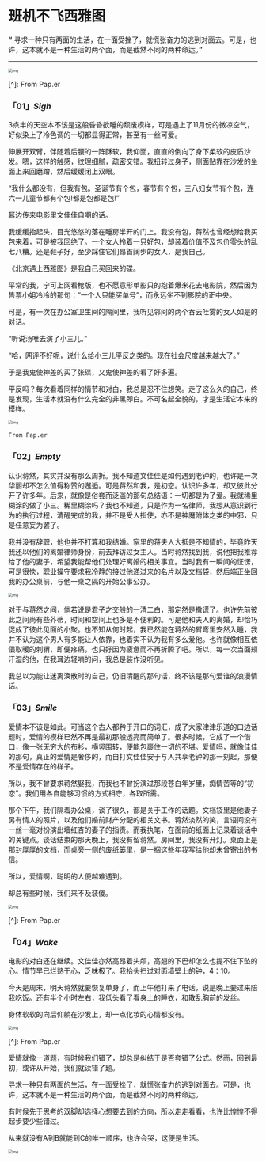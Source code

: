 # 班机不飞西雅图

**“** 寻求一种只有两面的生活，在一面受挫了，就慌张奋力的逃到对面去。可是，也许，这本就不是一种生活的两个面，而是截然不同的两种命运。**”**



------





<img src="_images/640.jpeg" alt="img" style="zoom:50%;" />

[^]: From Pap.er



### **「01」*Sigh***



3点半的天空本不该是这般昏昏欲睡的颓废模样，可是遇上了11月份的微凉空气，好似染上了冷色调的一切都显得正常，甚至有一丝可爱。

伸展开双臂，伴随着后腰的一阵酥软，我仰面，直直的倒向了身下柔软的皮质沙发。嗯，这样的触感，纹理细腻，疏密交错。我扭转过身子，侧面贴靠在沙发的坐面上来回磨蹭，然后缓缓闭上双眼。

“我什么都没有，但我有包。圣诞节有个包，春节有个包，三八妇女节有个包，连六一儿童节都有个包!都是包都是包!”

耳边传来电影里文佳佳自嘲的话。

我缓缓抬起头，目光悠悠的落在睡房半开的门上。我没有包，蒋然也曾经想给我买包来着，可是被我回绝了。一个女人拎着一只好包，却装着价值不及包价零头的乱七八糟。还是鞋子好，至少踩住它们昂首阔步的女人，是我自己。

《北京遇上西雅图》是我自己买回来的碟。

平常的我，宁可上网看枪版，也不愿意形单影只的抱着爆米花去电影院，然后因为售票小姐冷冷的那句：“一个人只能买单号”，而永远坐不到影院的正中央。

可是，有一次在办公室卫生间的隔间里，我听见邻间的两个吞云吐雾的女人如是的对话。

“听说汤唯去演了小三儿。”

“哈，网评不好呢，说什么给小三儿平反之类的。现在社会尺度越来越大了。”

于是我鬼使神差的买了张碟，又鬼使神差的看了好多遍。

平反吗？每次看着同样的情节和对白，我总是忍不住想笑。走了这么久的自己，终是发现，生活本就没有什么完全的非黑即白。不可名起全貌的，才是生活它本来的模样。





<img src="_images/640-20200206130529827.jpeg" alt="img" style="zoom:50%;" />

`From Pap.er`

### **「02」*Empty***



认识蒋然，其实并没有那么周折。我不知道文佳佳是如何遇到老钟的，也许是一次华丽却不怎么值得称赞的邂逅。可是蒋然和我，是初恋。认识许多年，却又彼此分开了许多年。后来，就像是俗套而泛滥的那句总结语：一切都是为了爱。我就稀里糊涂的做了小三。稀里糊涂吗？我也不知道，只是作为一名律师，我想从意识到行为的执行过程，清醒完成的我，并不是受人指使，亦不是神魔附体之类的中邪，只是任意妄为罢了。

我并没有辞职，他也并不打算和我结婚。家里的蒋夫人大抵是不知情的，毕竟昨天我还以他们的离婚律师身份，前去拜访过女主人。当时蒋然找到我，说他把我推荐给了他的妻子，希望我能帮他们处理好离婚的相关事宜。当时我有一瞬间的怔愣，可是很快，职业操守要求我冷静的接过他递过来的名片以及文档袋，然后端正坐回我的办公桌前，与他一桌之隔的开始公事公办。



<img src="_images/640-20200206132556451.jpeg" alt="img" style="zoom:50%;" />

[^Pic]: From Pap.er



对于与蒋然之间，倘若说是君子之交般的一清二白，那定然是撒谎了。也许先前彼此之间尚有些芥蒂，时间和空间上也多是不便利的。可是他和夫人的离婚，却恰巧促成了彼此见面的小聚。也不知从何时起，我已然能在蒋然的臂弯里安然入睡，我并不认为这个男人有多能让人依靠，也着实不认为我有多么爱他。也许就像相互依偎取暖的刺猬，即便疼痛，也只好因为疲惫而不再折腾了吧。所以，每一次当面颊汗湿的他，在我耳边轻喃的问，我总是装作没听见。

我总以为能让迷离涣散时的自己，仍旧清醒的那句话，终不该是那句爱谁的浪漫情话。





### **「03」*Smile***



爱情本不该是如此。可当这个古人都矜于开口的词汇，成了大家津津乐道的口边话题时，爱情的模样已然不再是最初那般透亮而简单了。很多时候，它成了一个借口，像一张无穷大的布衫，横竖围转，便能包裹住一切的不堪。爱情吗，就像佳佳的那句，真正的爱情是奢侈的，而自打文佳佳安于与人共享老钟的那一刻起，那便不是爱情存在的样子。

所以，我不曾要求蒋然娶我，而我也不曾扮演过那段苍白年岁里，痴情苦等的“初恋”。我们用各自能够习惯的方式相守，各取所需。

那个下午，我们隔着办公桌，谈了很久，都是关于工作的话题。文档袋里是他妻子另有情人的照片，以及他们婚前财产分配的相关文书。蒋然淡然的笑，言语间没有一丝一毫对扮演出墙红杏的妻子的指责。而我执笔，在面前的纸面上记录着谈话中的关键点。谈话结束的那天晚上，我没有留蒋然。房间里，我没有开灯。桌面上是那封厚厚的文档，而桌旁一侧的废纸篓里，是一捆这些年我写给他却未曾寄出的书信。

所以，爱情啊，聪明的人便越难遇到。

却总有些时候，我们来不及装傻。





<img src="_images/640-20200206132342176.jpeg" alt="img" style="zoom:50%;" />

[^]: From Pap.er





### **「04」*Wake***



电影的对白还在继续。文佳佳亦然高昂着头颅，高翘的下巴却怎么也提不住下坠的心。情节早已烂熟于心，乏味极了。我抬头扫过对面墙壁上的钟，4：10。

今天是周末，明天蒋然就要恢复单身了，而上午他打来了电话，说是晚上要过来陪我吃饭。还有半个小时左右，我低头看了看身上的睡衣，和散乱胸前的发丝。

身体软软的向后仰躺在沙发上，却一点化妆的心情都没有。



<img src="_images/640-20200206130653694.jpeg" alt="img" style="zoom:50%;" />

[^]: From Pap.er





爱情就像一道题，有时候我们错了，却总是纠结于是否套错了公式。然而，回到最初，或许从开始，我们就读错了题。

寻求一种只有两面的生活，在一面受挫了，就慌张奋力的逃到对面去。可是，也许，这本就不是一种生活的两个面，而是截然不同的两种命运。

有时候先于思考的双脚却选择心想要去到的方向，所以走走看看，也许比惶惶不得起步要少些错过。

从来就没有A到B就能到C的唯一顺序，也许会哭，这便是生活。





<img src="_images/640-20200206132359030.jpeg" alt="img" style="zoom:50%;" />









